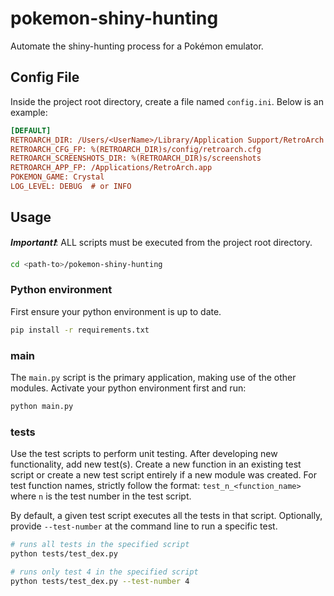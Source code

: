# pokemon-shiny-hunting

Automate the shiny-hunting process for a Pokémon emulator.

## Config File

Inside the project root directory, create a file named `config.ini`. Below is an example:

```ini
[DEFAULT]
RETROARCH_DIR: /Users/<UserName>/Library/Application Support/RetroArch
RETROARCH_CFG_FP: %(RETROARCH_DIR)s/config/retroarch.cfg
RETROARCH_SCREENSHOTS_DIR: %(RETROARCH_DIR)s/screenshots
RETROARCH_APP_FP: /Applications/RetroArch.app
POKEMON_GAME: Crystal
LOG_LEVEL: DEBUG  # or INFO
```

## Usage

***Important❗***: ALL scripts must be executed from the project root directory.

```bash
cd <path-to>/pokemon-shiny-hunting
```

### Python environment

First ensure your python environment is up to date.

```bash
pip install -r requirements.txt
```

### main

The `main.py` script is the primary application, making use of the other modules. Activate your python environment first and run:

```bash
python main.py
```

### tests

Use the test scripts to perform unit testing. After developing new functionality, add new test(s). Create a new function in an existing test script or create a new test script entirely if a new module was created. For test function names, strictly follow the format: `test_n_<function_name>` where `n` is the test number in the test script.

By default, a given test script executes all the tests in that script. Optionally, provide `--test-number` at the command line to run a specific test.

```bash
# runs all tests in the specified script
python tests/test_dex.py
```

```bash
# runs only test 4 in the specified script
python tests/test_dex.py --test-number 4
```
